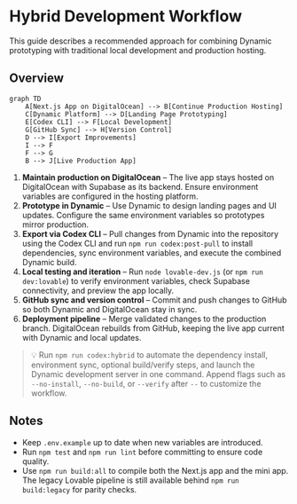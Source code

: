 # Hybrid Development Workflow

This guide describes a recommended approach for combining Dynamic prototyping
with traditional local development and production hosting.

## Overview

```mermaid
graph TD
    A[Next.js App on DigitalOcean] --> B[Continue Production Hosting]
    C[Dynamic Platform] --> D[Landing Page Prototyping]
    E[Codex CLI] --> F[Local Development]
    G[GitHub Sync] --> H[Version Control]
    D --> I[Export Improvements]
    I --> F
    F --> G
    B --> J[Live Production App]
```

1. **Maintain production on DigitalOcean** – The live app stays hosted on
   DigitalOcean with Supabase as its backend. Ensure environment variables are
   configured in the hosting platform.
2. **Prototype in Dynamic** – Use Dynamic to design landing pages and UI
   updates. Configure the same environment variables so prototypes mirror
   production.
3. **Export via Codex CLI** – Pull changes from Dynamic into the repository
   using the Codex CLI and run `npm run codex:post-pull` to install
   dependencies, sync environment variables, and execute the combined Dynamic
   build.
4. **Local testing and iteration** – Run `node lovable-dev.js` (or
   `npm run dev:lovable`) to verify environment variables, check Supabase
   connectivity, and preview the app locally.
5. **GitHub sync and version control** – Commit and push changes to GitHub so
   both Dynamic and DigitalOcean stay in sync.
6. **Deployment pipeline** – Merge validated changes to the production branch.
   DigitalOcean rebuilds from GitHub, keeping the live app current with Dynamic
   and local updates.

> 💡 Run `npm run codex:hybrid` to automate the dependency install, environment
> sync, optional build/verify steps, and launch the Dynamic development server
> in one command. Append flags such as `--no-install`, `--no-build`, or
> `--verify` after `--` to customize the workflow.

## Notes

- Keep `.env.example` up to date when new variables are introduced.
- Run `npm test` and `npm run lint` before committing to ensure code quality.
- Use `npm run build:all` to compile both the Next.js app and the mini app. The
  legacy Lovable pipeline is still available behind `npm run build:legacy` for
  parity checks.
